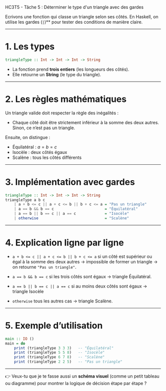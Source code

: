 HC3T5 - Tâche 5 : Déterminer le type d'un triangle avec des gardes


Ecrivons une fonction qui classe un triangle selon ses côtés. En Haskell, on utilise les gardes (`|`)** pour tester des conditions de manière claire.

---

# 1. Les types

```haskell
triangleType :: Int -> Int -> Int -> String
```

* La fonction prend **trois entiers** (les longueurs des côtés).
* Elle retourne un **String** (le type du triangle).

---

# 2. Les règles mathématiques

Un triangle valide doit respecter la règle des inégalités :

* Chaque côté doit être strictement inférieur à la somme des deux autres.
  Sinon, ce n’est pas un triangle.

Ensuite, on distingue :

* Équilatéral : $a = b = c$
* Isocèle : deux côtés égaux
* Scalène : tous les côtés différents

---

# 3. Implémentation avec gardes

```haskell
triangleType :: Int -> Int -> Int -> String
triangleType a b c
    | a + b <= c || a + c <= b || b + c <= a = "Pas un triangle"
    | a == b && b == c                       = "Équilatéral"
    | a == b || b == c || a == c             = "Isocèle"
    | otherwise                              = "Scalène"
```

---

# 4. Explication ligne par ligne

* `a + b <= c || a + c <= b || b + c <= a`
  si un côté est supérieur ou égal à la somme des deux autres → impossible de former un triangle → on retourne `"Pas un triangle"`.

* `a == b && b == c`
   si les trois côtés sont égaux → triangle Équilatéral.

* `a == b || b == c || a == c`
   si au moins deux côtés sont égaux → triangle Isocèle

* `otherwise`
   tous les autres cas → triangle Scalène.

---

# 5. Exemple d’utilisation

```haskell
main :: IO ()
main = do
    print (triangleType 3 3 3)   -- "Équilatéral"
    print (triangleType 5 5 8)   -- "Isocèle"
    print (triangleType 6 7 8)   -- "Scalène"
    print (triangleType 2 2 5)   -- "Pas un triangle"
```

---


👉 Veux-tu que je te fasse aussi un **schéma visuel** (comme un petit tableau ou diagramme) pour montrer la logique de décision étape par étape ?
